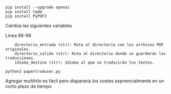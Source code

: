```
pip install --upgrade openai
pip install tqdm
pip install PyPDF2
```

Cambia las siguientes variables

Linea 66-96
```
    directorio_entrada (str): Ruta al directorio con los archivos PDF originales.
    directorio_salida (str): Ruta al directorio donde se guardarán las traducciones.
    idioma_destino (str): Idioma al que se traducirán los textos.
```

```
python3 papertraduser.py
```

Agregar multihilo es fácil pero dispararia los costes expnencialmente en un corto plazo de tiempo
